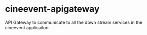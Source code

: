 # cineevent-apigateway
API Gateway to communicate to all the down stream services in the cineevent applicaiton
